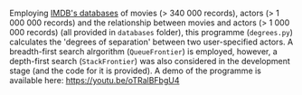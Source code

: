 Employing [IMDB's databases](https://www.imdb.com/interfaces/) of movies (> 340 000 records), actors (> 1 000 000 records) and the relationship between movies and actors (> 1 000 000 records) (all provided in `databases` folder), this programme (`degrees.py`) calculates the 'degrees of separation' between two user-specified actors. 
A breadth-first search alrgorithm (`QueueFrontier`) is employed, however, a depth-first search (`StackFrontier`) was also considered in the development stage (and the code for it is provided).
A demo of the programme is available here: https://youtu.be/oTRalBFbgU4
